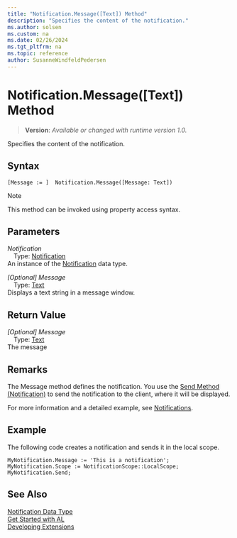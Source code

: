 ```yaml
---
title: "Notification.Message([Text]) Method"
description: "Specifies the content of the notification."
ms.author: solsen
ms.custom: na
ms.date: 02/26/2024
ms.tgt_pltfrm: na
ms.topic: reference
author: SusanneWindfeldPedersen
---
```

[//]: # (START>DO_NOT_EDIT)
[//]: # (IMPORTANT:Do not edit any of the content between here and the END>DO_NOT_EDIT.)
[//]: # (Any modifications should be made in the .xml files in the ModernDev repo.)
# Notification.Message([Text]) Method
> **Version**: _Available or changed with runtime version 1.0._

Specifies the content of the notification.


## Syntax
```AL
[Message := ]  Notification.Message([Message: Text])
```
> [!NOTE]
> This method can be invoked using property access syntax.
## Parameters
*Notification*  
&emsp;Type: [Notification](notification-data-type.md)  
An instance of the [Notification](notification-data-type.md) data type.  

*[Optional] Message*  
&emsp;Type: [Text](../text/text-data-type.md)  
Displays a text string in a message window.  


## Return Value
*[Optional] Message*  
&emsp;Type: [Text](../text/text-data-type.md)  
The message


[//]: # (IMPORTANT: END>DO_NOT_EDIT)


## Remarks
The Message method defines the notification. You use the [Send Method (Notification)](../../methods-auto/notification/notification-send-method.md) to send the notification to the client, where it will be displayed.

For more information and a detailed example, see [Notifications](../../devenv-notifications-developing.md).

##  Example
The following code creates a notification and sends it in the local scope.
```
MyNotification.Message := 'This is a notification';
MyNotification.Scope := NotificationScope::LocalScope;
MyNotification.Send;
```

## See Also
[Notification Data Type](notification-data-type.md)  
[Get Started with AL](../../devenv-get-started.md)  
[Developing Extensions](../../devenv-dev-overview.md)